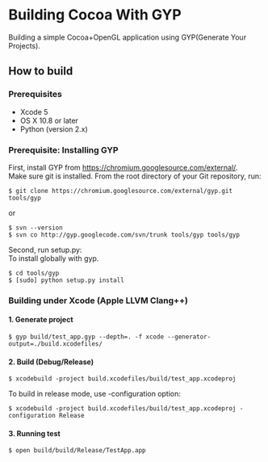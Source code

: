 Building Cocoa With GYP
=======================

Building a simple Cocoa+OpenGL application using GYP(Generate Your Projects).  

## How to build

### Prerequisites

* Xcode 5
* OS X 10.8 or later
* Python (version 2.x)

### Prerequisite: Installing GYP

First, install GYP from https://chromium.googlesource.com/external/.  
Make sure git is installed.
From the root directory of your Git repository, run:  
```
$ git clone https://chromium.googlesource.com/external/gyp.git tools/gyp
```

or

```
$ svn --version
$ svn co http://gyp.googlecode.com/svn/trunk tools/gyp tools/gyp
```  

Second, run setup.py:  
To install globally with gyp.

```
$ cd tools/gyp
$ [sudo] python setup.py install
```

### Building under Xcode (Apple LLVM Clang++)

#### 1. Generate project

```
$ gyp build/test_app.gyp --depth=. -f xcode --generator-output=./build.xcodefiles/
```

#### 2. Build (Debug/Release)

```
$ xcodebuild -project build.xcodefiles/build/test_app.xcodeproj
```

To build in release mode, use -configuration option:

```
$ xcodebuild -project build.xcodefiles/build/test_app.xcodeproj -configuration Release
```

#### 3. Running test

```
$ open build/build/Release/TestApp.app
```
